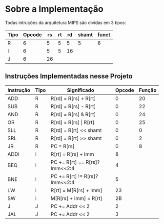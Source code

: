 # Sobre a Implementação
Todas intruções da arquitetura MIPS são dividas em 3 tipos:

| Tipo | Opcode | rs | rt | rd | shamt | funct |
| - | ------ 	| -- | -- | -- | ----- | ----- |
| R | 6      	| 5  |  5 | 5  | 5     | 6     |
| I |   6    	|  5 |  5 |     16            |
| J | 6 | 26 	|

## Instruções Implementadas nesse Projeto
| Instrução | Tipo | Significado | Opcode | Função |
| --------- | ---- | ----------- | ------ | ------ |
| ADD		| R | R[rd] = R[rs] + R[rt] | 0 | 20 |
| SUB		| R | R[rd] = R[rs] - R[rt] | 0 | 22 |
| AND		| R | R[rd] = R[rs] & R[rt] | 0 | 24 |
| OR		| R | R[rd] = R[rs] \| R[rt] | 0 | 25 |
| SLL		| R | R[rd] = R[rt] << shamt | 0 | 0 |
| SRL		| R | R[rd] = R[rt] >> shamt | 0 | 2 |
| JR		| R | PC = R[rs] | 0 | 8 |
| ADDI		| I | R[rt] = R[rs] + Imm | 8 |  |
| BEQ		| I | PC += R[rt] == R[rs]?Imm<<2:4 | 4 |  |
| BNE		| I | PC += R[rt] != R[rs]?Imm<<2:4 | 5 |  |
| LW		| I | R[rt] = M[R[rs] + Imm] | 23 |  |
| SW		| I | M[R[rs] + Imm] = R[rt] | 2B |  |
| J			| J | PC += Addr << 2 | 2 |  |
| JAL		| J | PC += Addr << 2 | 3 |  |